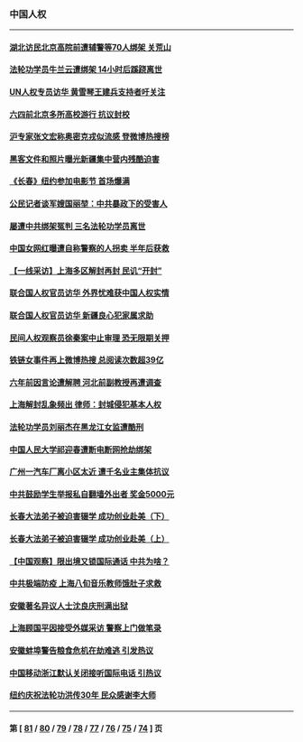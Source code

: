 ### 中国人权
---
#### [湖北访民北京高院前遭辅警等70人绑架 关荒山](../../pages/ncid278/n13745002.md) 
#### [法轮功学员牛兰云遭绑架 14小时后蹊跷离世](../../pages/ncid278/n13744926.md) 
#### [UN人权专员访华 黄雪琴王建兵支持者吁关注](../../pages/ncid278/n13744651.md) 
#### [六四前北京多所高校游行 抗议封校](../../pages/ncid278/n13744574.md) 
#### [沪专家张文宏称奥密克戎似流感 登微博热搜榜](../../pages/ncid278/n13744510.md) 
#### [黑客文件和照片曝光新疆集中营内残酷迫害](../../pages/ncid278/n13743846.md) 
#### [《长春》纽约参加电影节  首场爆满](../../pages/ncid278/n13744183.md) 
#### [公民记者谈军嫂国丽堃：中共暴政下的受害人](../../pages/ncid278/n13744068.md) 
#### [屡遭中共绑架冤判 三名法轮功学员离世](../../pages/ncid278/n13743718.md) 
#### [中国女网红曝遭自称警察的人拐卖 半年后获救](../../pages/ncid278/n13743517.md) 
#### [【一线采访】上海多区解封再封 民讥“开封”](../../pages/ncid278/n13743050.md) 
#### [联合国人权官员访华 外界忧难获中国人权实情](../../pages/ncid278/n13743139.md) 
#### [联合国人权官员访华 新疆良心犯家属求助](../../pages/ncid278/n13742950.md) 
#### [民间人权观察员徐秦案中止审理 恐无限期关押](../../pages/ncid278/n13742698.md) 
#### [铁链女事件再上微博热搜 总阅读次数超39亿](../../pages/ncid278/n13742497.md) 
#### [六年前因言论遭解聘 河北前副教授再遭调查](../../pages/ncid278/n13742115.md) 
#### [上海解封乱象频出 律师：封城侵犯基本人权](../../pages/ncid278/n13741824.md) 
#### [法轮功学员刘丽杰在黑龙江女监遭酷刑](../../pages/ncid278/n13740915.md) 
#### [中国人民大学祁迎春遭断电断网抢劫绑架](../../pages/ncid278/n13730164.md) 
#### [广州一汽车厂离小区太近 遭千名业主集体抗议](../../pages/ncid278/n13739826.md) 
#### [中共鼓励学生举报私自翻墙外出者 奖金5000元](../../pages/ncid278/n13739345.md) 
#### [长春大法弟子被迫害辍学 成功创业赴美（下）](../../pages/ncid278/n13738692.md) 
#### [长春大法弟子被迫害辍学 成功创业赴美（上）](../../pages/ncid278/n13738681.md) 
#### [【中国观察】限出境又锁国际通话 中共为啥？](../../pages/ncid278/n13738584.md) 
#### [中共极端防疫 上海八旬音乐教师饿肚子求救](../../pages/ncid278/n13738037.md) 
#### [安徽著名异议人士沈良庆刑满出狱](../../pages/ncid278/n13738035.md) 
#### [上海顾国平因接受外媒采访 警察上门做笔录](../../pages/ncid278/n13736303.md) 
#### [安徽蚌埠警告粮食危机在劫难逃 引发热议](../../pages/ncid278/n13736542.md) 
#### [中国移动浙江默认关闭接听国际电话 引热议](../../pages/ncid278/n13736295.md) 
#### [纽约庆祝法轮功洪传30年 民众感谢李大师](../../pages/ncid278/n13736244.md) 

---
#### 第 [ [81](./81.md) / [80](./80.md) / [79](./79.md) / [78](./78.md) / [77](./77.md) / [76](./76.md) / [75](./75.md) / [74](./74.md) ] 页
